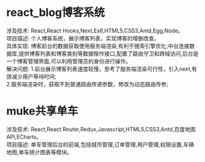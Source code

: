 
# react_blog博客系统
涉及技术: React,React Hooks,Next,Es6,HTML5,CSS3,Antd,Egg,Node。        
项目描述: 个人博客系统，展示博客列表，实现博客的增删改查。     
具体实现: 博客前台的数据获取使用服务端渲染,有利于搜索引擎优化;中台连接数据库,提供博客列表和博客类别等数据惭怍接口,配置了路由守卫和跨域访问,后台是一个博客管理界面,可以利用管理员的身份进行操作。    
解决问题: 1.前台展示博客列表速度较慢，思考了服务端渲染可行性，引入next,有效减少用户等待时间;                                                                            
         2.服务端渲染时，获取不到普通路由传递参数，修改为动态路由传参;
# muke共享单车
涉及技术: React,React Router,Redux,Javascript,HTML5,CSS3,Antd,百度地图API,ECharts。     
项目描述: 单车管理后台的前端,包括城市管理,订单管理,用户管理,权限设置,车辆地图,单车统计图表等模块。          
